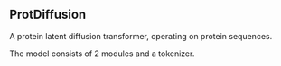 ## ProtDiffusion

A protein latent diffusion transformer, operating on protein sequences.

The model consists of 2 modules and a tokenizer.